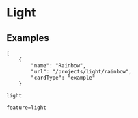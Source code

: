 # Light

## Examples

```codecard
[
    {
        "name": "Rainbow",
        "url": "/projects/light/rainbow",
        "cardType": "example"
    }
```

```package
light
```

```config
feature=light
```